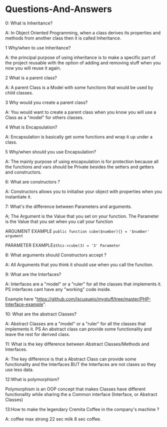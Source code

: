 # Questions-And-Answers

0: What is Inheritance?

A: In Object Oriented Programming, when a class derives its 
properties and methods from another class then it is called Inheritance.

1 Why/when to use Inheritance?

A: the principal purpose of using inheritance 
is to make a specific part 
of the project reusable with the option of 
adding and removing stuff when you now you 
will reuse it again.

2 What is a parent class?

A: A parent Class is a Model with some 
functions that would be used by child classes.

3 Why would you create a parent class?

A: You would want to create a parent class when 
you know you will use a Class as a "model" for others classes.

4 What is Encapsulation?

A: Encapsulation is basically get some functions and wrap it up under a class.

5 Why/when should you use Encapsulation?

A: The mainly purpose of using encapsulation is for protection because all the functions and vars should be
Private besides the setters and getters and constructors.

6: What are constructors ?

A: Constructors allows you to initialise your object with properties when you instantiate it.

7: What's the difference between Parameters and arguments.

A; The Argument is the Value that you set on your function. The Parameter is the Value
that you set when you call your function

ARGUMENT EXAMPLE ```public function cube($number){} = '$number' argument```
                
PARAMETER EXAMPLE```$this->cube(3) = '3' Parameter```


8: What arguments should Constructors accept ?

A: All Arguments that you think it should use when you call the function.

9: What are the Interfaces?

A: Interfaces are a "model" or a "ruler" for all the classes that implements it. PS interfaces
cant have any "working" code inside.

Example here "https://github.com/lscuquejo/mystuff/tree/master/PHP-Interface-example".

10: What are the abstract Classes?

A: Abstract Classes are a "model" or a "ruler" for all the classes that implements it. PS An 
abstract class can provide some functionality and leave the rest for derived class.

11: What is the key difference between Abstract Classes/Methods and Interfaces.

A: The key difference is that a Abstract Class can provide some functionality and the Interfaces
BUT the Interfaces are not clases so they use less data.

12:What is polymorphism?

Polymorphism is an OOP concept that makes Classes have different 
functionality while sharing the a Common interface (Interface, or
Abstract Classes)

13:How to make the legendary Cremita Coffee in the company's machine ?

A: coffee max strong 22 sec milk 8 sec coffee.
                                                                                           